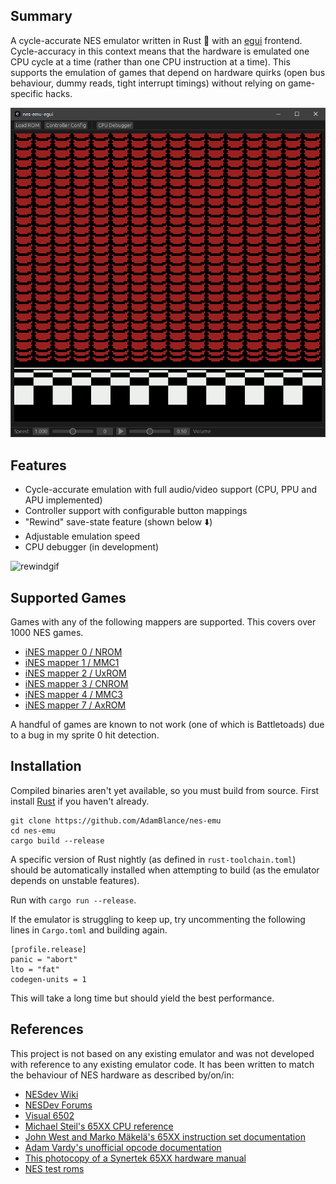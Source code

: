 ## Summary

A cycle-accurate NES emulator written in Rust 🦀 with an [egui](https://github.com/emilk/egui) frontend. 
Cycle-accuracy in this context means that the hardware is emulated one CPU cycle at a time (rather than one CPU instruction at a time). 
This supports the emulation of games that depend on hardware quirks (open bus behaviour, dummy reads, tight interrupt timings) without relying on game-specific hacks.

![smb3gif](smb3.gif)

## Features
- Cycle-accurate emulation with full audio/video support (CPU, PPU and APU implemented)
- Controller support with configurable button mappings
- "Rewind" save-state feature (shown below ⬇️)
- Adjustable emulation speed
- CPU debugger (in development)

![rewindgif](rewind.gif)


## Supported Games
Games with any of the following mappers are supported. This covers over 1000 NES games.
- [iNES mapper 0 / NROM](https://nesdir.github.io/mapper0.html)
- [iNES mapper 1 / MMC1](https://nesdir.github.io/mapper1.html)
- [iNES mapper 2 / UxROM](https://nesdir.github.io/mapper2.html)
- [iNES mapper 3 / CNROM](https://nesdir.github.io/mapper3.html)
- [iNES mapper 4 / MMC3](https://nesdir.github.io/mapper4.html)
- [iNES mapper 7 / AxROM](https://nesdir.github.io/mapper7.html)

A handful of games are known to not work (one of which is Battletoads) due to a bug in my sprite 0 hit detection.

## Installation
Compiled binaries aren't yet available, so you must build from source.
First install [Rust](https://www.rust-lang.org/tools/install) if you haven't already.

    git clone https://github.com/AdamBlance/nes-emu
    cd nes-emu
    cargo build --release

A specific version of Rust nightly (as defined in `rust-toolchain.toml`) should be automatically installed when attempting to build (as the emulator depends on unstable features). 

Run with `cargo run --release`.

If the emulator is struggling to keep up, try uncommenting the following lines in `Cargo.toml` and building again. 

    [profile.release]
    panic = "abort"
    lto = "fat"
    codegen-units = 1

This will take a long time but should yield the best performance.

## References
This project is not based on any existing emulator and was not developed with reference to any existing emulator code. 
It has been written to match the behaviour of NES hardware as described by/on/in:
- [NESdev Wiki](https://www.nesdev.org/wiki/Nesdev_Wiki)
- [NESDev Forums](https://forums.nesdev.org/)
- [Visual 6502](http://www.visual6502.org/)
- [Michael Steil's 65XX CPU reference](https://www.pagetable.com/c64ref/6502/?tab=2)
- [John West and Marko Mäkelä's 65XX instruction set documentation](docs/6502_cpu.txt)
- [Adam Vardy's unofficial opcode documentation](docs/nes-opcodes-cpu-cycle-documentation-description.txt)
- [This photocopy of a Synertek 65XX hardware manual](docs/synertek_hardware_manual-SEARCHABLE.pdf)
- [NES test roms](https://github.com/christopherpow/nes-test-rom)
